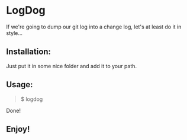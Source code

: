 # LogDog
If we're going to dump our git log into a change log, let's at least do it in style...

## Installation:
Just put it in some nice folder and add it to your path.

## Usage:
>$ logdog

Done!

## Enjoy!
